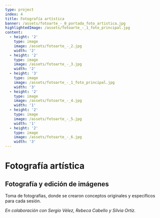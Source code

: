```yaml
---
type: project
index: 4
title: Fotografía artística
banner: /assets/fotoarte_-_0_portada_foto_artistica.jpg
highlightedImage: /assets/fotoarte_-_1_foto_principal.jpg
content:
  - height: '2'
    type: image
    image: /assets/fotoarte_-_2.jpg
    width: '2'
  - height: '2'
    type: image
    image: /assets/fotoarte_-_3.jpg
    width: '2'
  - height: '3'
    type: image
    image: /assets/fotoarte_-_1_foto_principal.jpg
    width: '3'
  - height: '2'
    type: image
    image: /assets/fotoarte_-_4.jpg
    width: '1'
  - height: '2'
    type: image
    image: /assets/fotoarte_-_5.jpg
    width: '1'
  - height: '2'
    type: image
    image: /assets/fotoarte_-_6.jpg
    width: '3'
---
```

# Fotografía artística

## Fotografía y edición de imágenes

Toma de fotografías, donde se crearon conceptos originales y específicos para cada sesión.

_En colaboración con Sergio Vélez, Rebeca Cabello y Silvia Ortíz._
